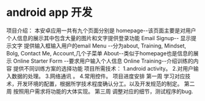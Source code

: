 # android app 开发
项目介绍：
本安卓应用一共有九个页面分别是
homepage--该页面主要是对用户个人信息的展示其中包含大量的图片和文字提供登录功能
Email Signup-- 显示提示文字 提供输入框输入用户的email
Menu --分为about, Training, Mindset, Bolg, Contact Me, Account,几个子菜单
About--类似于homepage也是信息的展示
Online Starter Form --要求用户输入个人信息
Online Training--介绍训练的内容 提供不同训练方案的选择功能
项目所需技术：
1.android activity。 
2.对用户输入数据的处理。
3.网络通讯 。
4.常用控件。
项目进度安排
第一周 学习对应技术，开发环境的配置，根据所学技术程度确认分工。以及开发规范的制定。
第二周 按照用户需求将功能的大体实现。
第三周 调整对应的细节，测试程序的bug.

